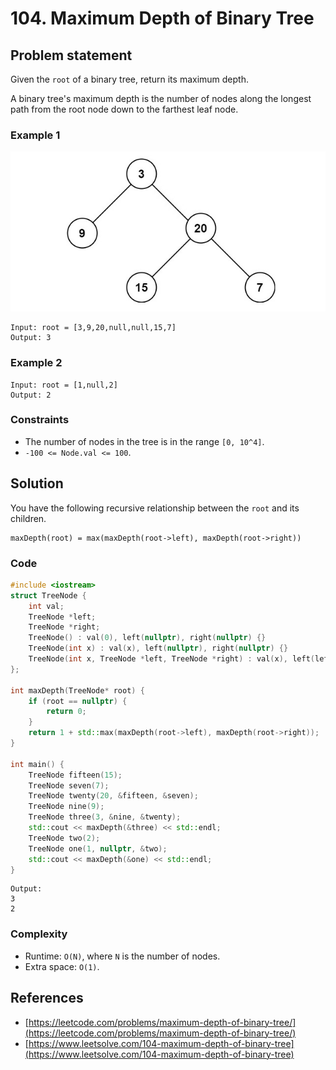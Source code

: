 # 104. Maximum Depth of Binary Tree

## Problem statement

Given the `root` of a binary tree, return its maximum depth.

A binary tree's maximum depth is the number of nodes along the longest path from the root node down to the farthest leaf node.

### Example 1
![Example 1](104_tmp-tree.jpg)
```plain
Input: root = [3,9,20,null,null,15,7]
Output: 3
```
### Example 2
```plain
Input: root = [1,null,2]
Output: 2
``` 

### Constraints

* The number of nodes in the tree is in the range `[0, 10^4]`.
* `-100 <= Node.val <= 100`.

## Solution
You have the following recursive relationship between the `root` and its children.

```plain
maxDepth(root) = max(maxDepth(root->left), maxDepth(root->right))
```

### Code

```cpp
#include <iostream>
struct TreeNode {
    int val;
    TreeNode *left;
    TreeNode *right;
    TreeNode() : val(0), left(nullptr), right(nullptr) {}
    TreeNode(int x) : val(x), left(nullptr), right(nullptr) {}
    TreeNode(int x, TreeNode *left, TreeNode *right) : val(x), left(left), right(right) {}
};

int maxDepth(TreeNode* root) {
    if (root == nullptr) {
        return 0;
    }
    return 1 + std::max(maxDepth(root->left), maxDepth(root->right));
}

int main() {
    TreeNode fifteen(15);
    TreeNode seven(7);
    TreeNode twenty(20, &fifteen, &seven);
    TreeNode nine(9);
    TreeNode three(3, &nine, &twenty);
    std::cout << maxDepth(&three) << std::endl;
    TreeNode two(2);
    TreeNode one(1, nullptr, &two);
    std::cout << maxDepth(&one) << std::endl;
}
```
```plain
Output:
3
2
```
### Complexity
* Runtime: `O(N)`, where `N` is the number of nodes.
* Extra space: `O(1)`.

## References
* [https://leetcode.com/problems/maximum-depth-of-binary-tree/](https://leetcode.com/problems/maximum-depth-of-binary-tree/)
* [https://www.leetsolve.com/104-maximum-depth-of-binary-tree](https://www.leetsolve.com/104-maximum-depth-of-binary-tree)